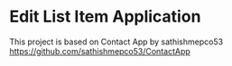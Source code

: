 # Edit List Item Application 
This project is based on Contact App by sathishmepco53 
https://github.com/sathishmepco53/ContactApp
